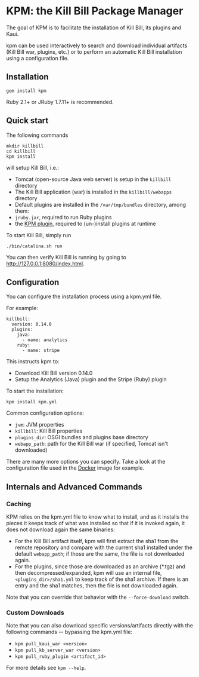 # KPM: the Kill Bill Package Manager

The goal of KPM is to facilitate the installation of Kill Bill, its plugins and Kaui.

kpm can be used interactively to search and download individual artifacts (Kill Bill war, plugins, etc.) or to perform an automatic Kill Bill installation using a configuration file.

## Installation

    gem install kpm

Ruby 2.1+ or JRuby 1.7.11+ is recommended.

## Quick start

The following commands

    mkdir killbill
    cd killbill
    kpm install

will setup Kill Bill, i.e.:

* Tomcat (open-source Java web server) is setup in the `killbill` directory
* The Kill Bill application (war) is installed in the `killbill/webapps` directory
* Default plugins are installed in the `/var/tmp/bundles` directory, among them:
 * `jruby.jar`, required to run Ruby plugins
 * the [KPM plugin](https://github.com/killbill/killbill-kpm-plugin), required to (un-)install plugins at runtime

To start Kill Bill, simply run

    ./bin/catalina.sh run

You can then verify Kill Bill is running by going to http://127.0.0.1:8080/index.html.

## Configuration

You can configure the installation process using a kpm.yml file.

For example:

    killbill:
      version: 0.14.0
      plugins:
        java:
          - name: analytics
        ruby:
          - name: stripe

This instructs kpm to:

* Download Kill Bill version 0.14.0
* Setup the Analytics (Java) plugin and the Stripe (Ruby) plugin

To start the installation:

    kpm install kpm.yml

Common configuration options:

* `jvm`: JVM properties
* `killbill`: Kill Bill properties
* `plugins_dir`: OSGI bundles and plugins base directory
* `webapp_path`: path for the Kill Bill war (if specified, Tomcat isn't downloaded)

There are many more options you can specify. Take a look at the configuration file used in the [Docker](https://github.com/killbill/killbill-cloud/blob/master/docker/templates/killbill/latest/kpm.yml.erb) image for example.

## Internals and Advanced Commands

### Caching

KPM relies on the kpm.yml file to know what to install, and as it installs the pieces it keeps track of what was installed so that if it is invoked again, it does not download again the same binaries:

* For the Kill Bill artifact itself, kpm will first extract the sha1 from the remote repository and compare with the current sha1 installed under the default `webapp_path`; if those are the same, the file is not downloaded again.
* For the plugins, since those are downloaded as an archive (*.tgz) and then decompressed/expanded, kpm will use an internal file, `<plugins_dir>/sha1.yml` to keep track of the sha1 archive. If there is an entry and the sha1 matches, then the file is not downloaded again.

Note that you can override that behavior with the `--force-download` switch.

### Custom Downloads

Note that you can also download specific versions/artifacts directly with the following commands -- bypassing the kpm.yml file:

* `kpm pull_kaui_war <version>`
* `kpm pull_kb_server_war <version>`
* `kpm pull_ruby_plugin <artifact_id>`

For more details see `kpm --help`.
